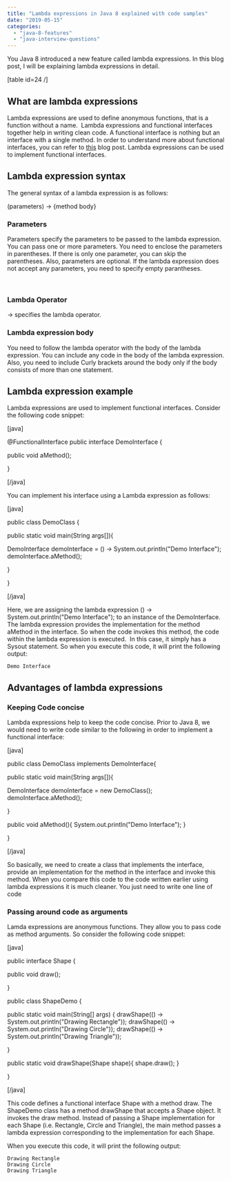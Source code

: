 ```yaml
---
title: "Lambda expressions in Java 8 explained with code samples"
date: "2019-05-15"
categories: 
  - "java-8-features"
  - "java-interview-questions"
---
```


You Java 8 introduced a new feature called lambda expressions. In this blog post, I will be explaining lambda expressions in detail.

\[table id=24 /\]

## What are lambda expressions

Lambda expressions are used to define anonymous functions, that is a function without a name.  Lambda expressions and functional interfaces together help in writing clean code. A functional interface is nothing but an interface with a single method. In order to understand more about functional interfaces, you can refer to [this](https://learnjava.co.in/what-is-a-functional-interface/) blog post. Lambda expressions can be used to implement functional interfaces.

## Lambda expression syntax

The general syntax of a lambda expression is as follows:

(parameters) -> {method body}

### Parameters

Parameters specify the parameters to be passed to the lambda expression. You can pass one or more parameters. You need to enclose the parameters in parentheses. If there is only one parameter, you can skip the parentheses. Also, parameters are optional. If the lambda expression does not accept any parameters, you need to specify empty parantheses.

 

### Lambda Operator

\-> specifies the lambda operator.

### Lambda expression body

You need to follow the lambda operator with the body of the lambda expression. You can include any code in the body of the lambda expression. Also, you need to include Curly brackets around the body only if the body consists of more than one statement.

## Lambda expression example

Lambda expressions are used to implement functional interfaces. Consider the following code snippet:

\[java\]

@FunctionalInterface public interface DemoInterface {

public void aMethod();

}

\[/java\]

You can implement his interface using a Lambda expression as follows:

\[java\]

public class DemoClass {

public static void main(String args\[\]){

DemoInterface demoInterface = () -> System.out.println("Demo Interface"); demoInterface.aMethod();

}

}

\[/java\]

Here, we are assigning the lambda expression () -> System.out.println("Demo Interface"); to an instance of the DemoInterface. The lambda expression provides the implementation for the method aMethod in the interface. So when the code invokes this method, the code within the lambda expression is executed.  In this case, it simply has a Sysout statement. So when you execute this code, it will print the following output:

```
Demo Interface
```

## Advantages of lambda expressions

### Keeping Code concise

Lambda expressions help to keep the code concise. Prior to Java 8, we would need to write code similar to the following in order to implement a functional interface:

\[java\]

public class DemoClass implements DemoInterface{

public static void main(String args\[\]){

DemoInterface demoInterface = new DemoClass(); demoInterface.aMethod();

}

public void aMethod(){ System.out.println("Demo Interface"); }

}

\[/java\]

So basically, we need to create a class that implements the interface, provide an implementation for the method in the interface and invoke this method. When you compare this code to the code written earlier using lambda expressions it is much cleaner. You just need to write one line of code

### Passing around code as arguments

Lamda expressions are anonymous functions. They allow you to pass code as method arguments. So consider the following code snippet:

\[java\]

public interface Shape {

public void draw();

}

public class ShapeDemo {

public static void main(String\[\] args) { drawShape(() -> System.out.println("Drawing Rectangle")); drawShape(() -> System.out.println("Drawing Circle")); drawShape(() -> System.out.println("Drawing Triangle"));

}

public static void drawShape(Shape shape){ shape.draw(); }

}

\[/java\]

This code defines a functional interface Shape with a method draw. The ShapeDemo class has a method drawShape that accepts a Shape object. It invokes the draw method. Instead of passing a Shape implementation for each Shape (i.e. Rectangle, Circle and Triangle), the main method passes a lambda expression corresponding to the implementation for each Shape.

When you execute this code, it will print the following output:

```
Drawing Rectangle
Drawing Circle
Drawing Triangle
```
